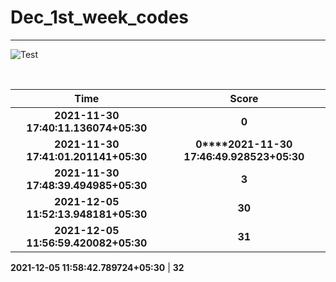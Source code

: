 # Dec_1st_week_codes
<hr>

![Test](https://github.com/hdmtp-s-basement/Dec_1st_week_codes/actions/workflows/main.yml/badge.svg)

<br>

Time      | Score
:--------------:|:----------------:
**2021-11-30 17:40:11.136074+05:30** | **0**
**2021-11-30 17:41:01.201141+05:30** | **0****2021-11-30 17:46:49.928523+05:30** | **2**
**2021-11-30 17:48:39.494985+05:30** | **3**
**2021-12-05 11:52:13.948181+05:30** | **30**
**2021-12-05 11:56:59.420082+05:30** | **31**

**2021-12-05 11:58:42.789724+05:30** | **32**